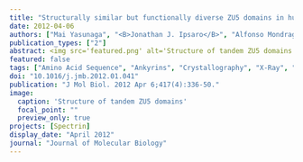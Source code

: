 ```yaml
---
title: "Structurally similar but functionally diverse ZU5 domains in human erythrocyte ankyrin"
date: 2012-04-06
authors: ["Mai Yasunaga", "<B>Jonathan J. Ipsaro</B>", "Alfonso Mondragón"]
publication_types: ["2"]
abstract: <img src='featured.png' alt='Structure of tandem ZU5 domains' style='width:50%;float:right'>The metazoan cell membrane is highly organized. Maintaining such organization and preserving membrane integrity under different conditions are accomplished through intracellular tethering to an extensive, flexible protein network. Spectrin, the principal component of this network, is attached to the membrane through the adaptor protein ankyrin, which directly bridges the interaction between β-spectrin and membrane proteins. Ankyrins have a modular structure that includes two tandem ZU5 domains. The first domain, ZU5A, is directly responsible for binding β-spectrin. Here, we present a structure of the tandem ZU5 repeats of human erythrocyte ankyrin. Structural and biophysical experiments show that the second ZU5 domain, ZU5B, does not participate in spectrin binding. ZU5B is structurally similar to the ZU5 domain found in the netrin receptor UNC5b supramodule, suggesting that it could interact with other domains in ankyrin. Comparison of several ZU5 domains demonstrates that the ZU5 domain represents a compact and versatile protein interaction module.
featured: false
tags: ["Amino Acid Sequence", "Ankyrins", "Crystallography", "X-Ray", "Erythrocytes", "Humans", "Molecular Sequence Data", "Protein Binding", "Protein Interaction Domains and Motifs", "Protein Structure", "Tertiary", "Spectrin"]
doi: "10.1016/j.jmb.2012.01.041"
publication: "J Mol Biol. 2012 Apr 6;417(4):336-50."
image:
  caption: 'Structure of tandem ZU5 domains'
  focal_point: ""
  preview_only: true
projects: [Spectrin]
display_date: "April 2012"
journal: "Journal of Molecular Biology"
---
```


